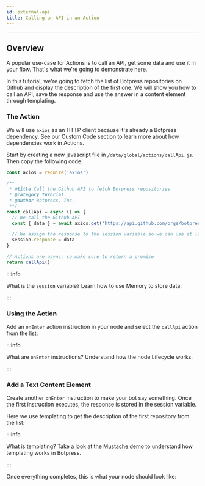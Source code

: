 ```yaml
---
id: external-api
title: Calling an API in an Action
---
```


--------------

## Overview

A popular use-case for Actions is to call an API, get some data and use it in your flow. That's what we're going to demonstrate here.

In this tutorial, we're going to fetch the list of Botpress repositories on Github and display the description of the first one. We will show you how to call an API, save the response and use the answer in a content element through templating.

### The Action

We will use `axios` as an HTTP client because it's already a Botpress dependency. See our Custom Code section to learn more about how dependencies work in Actions.

Start by creating a new javascript file in `/data/global/actions/callApi.js`. Then copy the following code:

```javascript
const axios = require('axios')

/**
 * @title Call the Github API to fetch Botpress repositories
 * @category Turorial
 * @author Botpress, Inc.
 **/
const callApi = async () => {
  // We call the Github API
  const { data } = await axios.get('https://api.github.com/orgs/botpress/repos')

  // We assign the response to the session variable so we can use it later
  session.response = data
}

// Actions are async, so make sure to return a promise
return callApi()
```

:::info

What is the `session` variable? Learn how to use Memory to store data.

:::


### Using the Action

Add an `onEnter` action instruction in your node and select the `callApi` action from the list:

:::info

What are `onEnter` instructions? Understand how the node Lifecycle works.

:::

### Add a Text Content Element

Create another `onEnter` instruction to make your bot say something. Once the first instruction executes, the response is stored in the session variable.

Here we use templating to get the description of the first repository from the list:

:::info

What is templating? Take a look at the [Mustache demo](https://mustache.github.io#demo) to understand how templating works in Botpress.

:::

Once everything completes, this is what your node should look like: